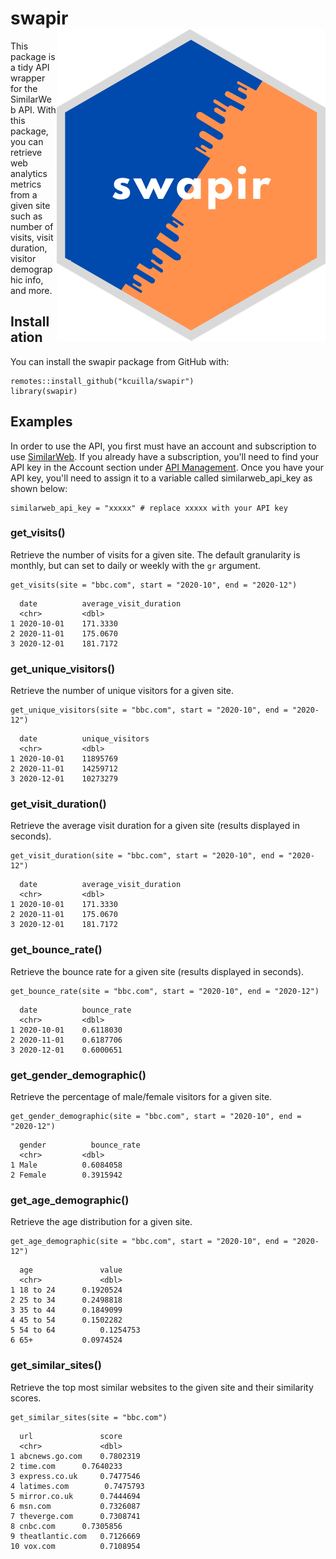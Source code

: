 # swapir <img src="man/swapir_hex.png" align="right" />

<!-- badges: start -->
<!-- badges: end -->

This package is a tidy API wrapper for the SimilarWeb API. With this package, you can retrieve web analytics metrics from a given site such as number of visits, visit duration, visitor demographic info, and more. 

## Installation

You can install the swapir package from GitHub with:

```{r}
remotes::install_github("kcuilla/swapir")
library(swapir)
```

## Examples

In order to use the API, you first must have an account and subscription to use [SimilarWeb](https://www.similarweb.com/). If you already have a subscription, you'll need to find your API key in the Account section under [API Management](https://account.similarweb.com/#/api-management2). Once you have your API key, you'll need to assign it to a variable called similarweb_api_key as shown below:  

```{r}
similarweb_api_key = "xxxxx" # replace xxxxx with your API key 
```

### get_visits()

Retrieve the number of visits for a given site. The default granularity is monthly, but can set to daily or weekly with the `gr` argument.

```{r}
get_visits(site = "bbc.com", start = "2020-10", end = "2020-12")
```

```{r}
  date          average_visit_duration
  <chr>         <dbl>
1 2020-10-01	171.3330			
2 2020-11-01	175.0670			
3 2020-12-01	181.7172	
```

### get_unique_visitors()

Retrieve the number of unique visitors for a given site.

```{r}
get_unique_visitors(site = "bbc.com", start = "2020-10", end = "2020-12")
```

```{r}
  date          unique_visitors
  <chr>         <dbl>
1 2020-10-01	11895769			
2 2020-11-01	14259712			
3 2020-12-01	10273279	
```

### get_visit_duration()

Retrieve the average visit duration for a given site (results displayed in seconds).

```{r}
get_visit_duration(site = "bbc.com", start = "2020-10", end = "2020-12")
```

```{r}
  date          average_visit_duration
  <chr>         <dbl>
1 2020-10-01	171.3330			
2 2020-11-01	175.0670			
3 2020-12-01	181.7172	
```

### get_bounce_rate()

Retrieve the bounce rate for a given site (results displayed in seconds).

```{r}
get_bounce_rate(site = "bbc.com", start = "2020-10", end = "2020-12")
```

```{r}
  date          bounce_rate
  <chr>         <dbl>
1 2020-10-01	0.6118030			
2 2020-11-01	0.6187706			
3 2020-12-01	0.6000651	
```

### get_gender_demographic()

Retrieve the percentage of male/female visitors for a given site.

```{r}
get_gender_demographic(site = "bbc.com", start = "2020-10", end = "2020-12")
```

```{r}
  gender          bounce_rate
  <chr>         <dbl>
1 Male	        0.6084058			
2 Female        0.3915942				
```

### get_age_demographic()

Retrieve the age distribution for a given site.

```{r}
get_age_demographic(site = "bbc.com", start = "2020-10", end = "2020-12")
```

```{r}
  age               value
  <chr>             <dbl>
1 18 to 24	    0.1920524			
2 25 to 34	    0.2498818	
3 35 to 44	    0.1849099		
4 45 to 54	    0.1502282	
5 54 to 64          0.1254753			
6 65+   	    0.0974524	
```

### get_similar_sites()

Retrieve the top most similar websites to the given site and their similarity scores.

```{r}
get_similar_sites(site = "bbc.com")
```

```{r}
  url               score
  <chr>             <dbl>
1 abcnews.go.com    0.7802319			
2 time.com	    0.7640233	
3 express.co.uk	    0.7477546		
4 latimes.com	     0.7475793	
5 mirror.co.uk	    0.7444694			
6 msn.com     	    0.7326087	
7 theverge.com	    0.7308741			
8 cnbc.com	    0.7305856	
9 theatlantic.com   0.7126669			
10 vox.com     	    0.7108954	
```
